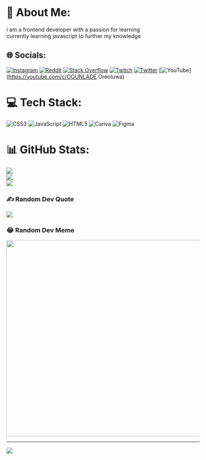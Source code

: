 # 💫 About Me:
i am a frontend developer with a passion for learning<br>currently learning javascript to further my knowledge 


## 🌐 Socials:
[![Instagram](https://img.shields.io/badge/Instagram-%23E4405F.svg?logo=Instagram&logoColor=white)](https://instagram.com/salty_dreamer9) [![Reddit](https://img.shields.io/badge/Reddit-%23FF4500.svg?logo=Reddit&logoColor=white)](https://reddit.com/user/u/Limp_Reserver_8141) [![Stack Overflow](https://img.shields.io/badge/-Stackoverflow-FE7A16?logo=stack-overflow&logoColor=white)](https://stackoverflow.com/users/dreamerwastaken) [![Twitch](https://img.shields.io/badge/Twitch-%239146FF.svg?logo=Twitch&logoColor=white)](https://twitch.tv/smokewasttaken) [![Twitter](https://img.shields.io/badge/Twitter-%231DA1F2.svg?logo=Twitter&logoColor=white)](https://twitter.com/kvng_zion) [![YouTube](https://img.shields.io/badge/YouTube-%23FF0000.svg?logo=YouTube&logoColor=white)](https://youtube.com/c/OGUNLADE Oreoluwa) 

# 💻 Tech Stack:
![CSS3](https://img.shields.io/badge/css3-%231572B6.svg?style=for-the-badge&logo=css3&logoColor=white) ![JavaScript](https://img.shields.io/badge/javascript-%23323330.svg?style=for-the-badge&logo=javascript&logoColor=%23F7DF1E) ![HTML5](https://img.shields.io/badge/html5-%23E34F26.svg?style=for-the-badge&logo=html5&logoColor=white) ![Canva](https://img.shields.io/badge/Canva-%2300C4CC.svg?style=for-the-badge&logo=Canva&logoColor=white) 	![Figma](https://img.shields.io/badge/figma-%23F24E1E.svg?style=for-the-badge&logo=figma&logoColor=white)
# 📊 GitHub Stats:
![](https://github-readme-stats.vercel.app/api?username=dreamer-was-taken&theme=dark&hide_border=false&include_all_commits=false&count_private=false)<br/>
![](https://github-readme-streak-stats.herokuapp.com/?user=dreamer-was-taken&theme=dark&hide_border=false)<br/>
![](https://github-readme-stats.vercel.app/api/top-langs/?username=dreamer-was-taken&theme=dark&hide_border=false&include_all_commits=false&count_private=false&layout=compact)

### ✍️ Random Dev Quote
![](https://quotes-github-readme.vercel.app/api?type=horizontal&theme=radical)

### 😂 Random Dev Meme
<img src="https://random-memer.herokuapp.com/" width="512px"/>

---
[![](https://visitcount.itsvg.in/api?id=dreamer-was-taken&icon=4&color=1)](https://visitcount.itsvg.in)

<!-- Proudly created with GPRM ( https://gprm.itsvg.in ) -->
